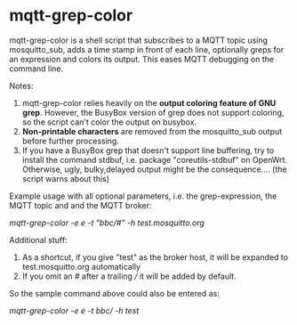 # mqtt-grep-color
mqtt-grep-color is a shell script that subscribes to a MQTT topic using mosquitto_sub, adds a time stamp in front of each line, optionally greps for an expression and colors its output. This eases MQTT debugging on the command line. 

Notes:
1. mqtt-grep-color relies heavily on the **output coloring feature of GNU grep**. However, the BusyBox version of grep does not support coloring, so the script can't color the output on busybox.
2. **Non-printable characters** are removed from the mosquitto_sub output before further processing.
3. If you have a BusyBox grep that doesn't support line buffering, try to install the command stdbuf, i.e. package "coreutils-stdbuf" on OpenWrt. Otherwise, ugly, bulky,delayed output might be the consequence.... (the script warns about this)

Example usage with all optional parameters, i.e. the grep-expression, the MQTT topic and and the MQTT broker:

  _mqtt-grep-color -e e -t "bbc/#"  -h test.mosquitto.org_

Additional stuff:
1. As a shortcut, if you give "test" as the broker host, it will be expanded to test.mosquitto.org automatically
2. If you omit an _#_ after a trailing _/_ it will be added by default.

So the sample command above could also be entered as:

  _mqtt-grep-color -e e -t bbc/  -h test_